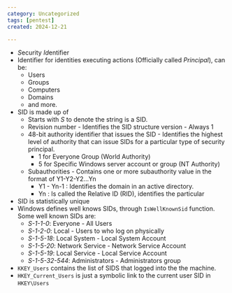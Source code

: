 ```yaml
---
category: Uncategorized
tags: [pentest]
created: 2024-12-21

---
```

- *S*ecurity *Id*entifier
- Identifier for identities executing actions (Officially called *Principal*), can be:
	- Users
	- Groups
	- Computers 
	- Domains
	- and more.
- SID is made up of
	- Starts with *S* to denote the string is a SID.
	- Revision number - Identifies the SID structure version - Always 1
	- 48-bit authority identifier that issues the SID - Identifies the highest level of authority that can issue SIDs for a particular type of security principal.
		- 1 for Everyone Group (World Authority)
		- 5 for Specific Windows server account or group (NT Authority)
	- Subauthorities - Contains one or more subauthority value in the format of Y1-Y2-Y2...Yn
		- Y1 - Yn-1 : Identifies the domain in an active directory.
		- Yn : Is called the Relative ID (RID), identifies the particular
- SID is statistically unique
- Windows defines well knows SIDs, through `IsWellKnownSid` function. Some well known SIDs are:
	- *S-1-1-0*: Everyone - All Users
	- *S-1-2-0*: Local - Users to who log on physically
	- *S-1-5-18*: Local System - Local System Account
	- *S-1-5-20*: Network Service - Network Service Account
	- *S-1-5-19*: Local Service - Local Service Account
	- *S-1-5-32-544*: Administrators - Administrators group
- `KKEY_Users` contains the list of SIDS that logged into the the machine.
- `HKEY_Current_Users` is just a symbolic link to the current user SID in `HKEY\Users`